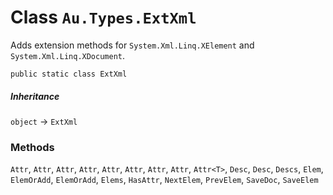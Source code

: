 # Class `Au.Types.ExtXml`

Adds extension methods for `System.Xml.Linq.XElement` and `System.Xml.Linq.XDocument`.

```
public static class ExtXml
```

##### Inheritance

`object` → `ExtXml`

### Methods

`Attr`, `Attr`, `Attr`, `Attr`, `Attr`, `Attr`, `Attr`, `Attr`, `Attr<T>`, `Desc`, `Desc`, `Descs`, `Elem`, `ElemOrAdd`, `ElemOrAdd`, `Elems`, `HasAttr`, `NextElem`, `PrevElem`, `SaveDoc`, `SaveElem`